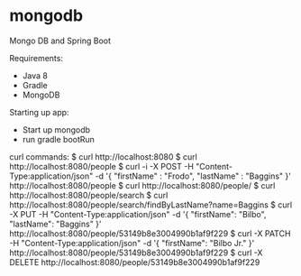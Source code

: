 # mongodb
Mongo DB and Spring Boot

Requirements:
- Java 8
- Gradle
- MongoDB

Starting up app:
- Start up mongodb
- run gradle bootRun

curl commands:
$ curl http://localhost:8080
$ curl http://localhost:8080/people
$ curl -i -X POST -H "Content-Type:application/json" -d '{  "firstName" : "Frodo",  "lastName" : "Baggins" }' http://localhost:8080/people
$ curl http://localhost:8080/people/<id>
$ curl http://localhost:8080/people/search
$ curl http://localhost:8080/people/search/findByLastName?name=Baggins
$ curl -X PUT -H "Content-Type:application/json" -d '{ "firstName": "Bilbo", "lastName": "Baggins" }' http://localhost:8080/people/53149b8e3004990b1af9f229
$ curl -X PATCH -H "Content-Type:application/json" -d '{ "firstName": "Bilbo Jr." }' http://localhost:8080/people/53149b8e3004990b1af9f229
$ curl -X DELETE http://localhost:8080/people/53149b8e3004990b1af9f229
